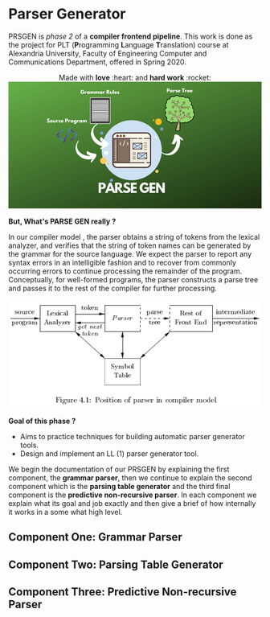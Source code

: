 # Parser Generator

PRSGEN is  *phase 2* of a **compiler frontend pipeline**. This work is done as the project for PLT (**P**rogramming **L**anguage **T**ranslation) course at Alexandria University, Faculty of Engineering Computer and Communications Department, offered in Spring 2020.

<p align='center'> Made with <b>love</b> :heart: and <b>hard work</b> :rocket:
<img src="./images/1.png"/>
</p>

**But, What's PARSE GEN really ?**

In our compiler model , the parser obtains a string of tokens from the lexical analyzer, and verifies that the string of token names can be generated by the grammar for the source language. We expect the parser to report any syntax errors in an intelligible fashion and to recover from commonly occurring errors to continue processing the remainder of the program.
Conceptually, for well-formed programs, the parser constructs a parse tree and passes it to the rest of the compiler for further processing.

<p align='center'><img src="./images/2.png"/></p>

**Goal of this phase ?**

- Aims to practice techniques for building automatic parser generator tools.
- Design and implement an LL (1) parser generator tool.

We begin the documentation of our PRSGEN by explaining the first component, the **grammar parser**, then we continue to explain the second component which is the **parsing table generator** and the third final component is the **predictive non-recursive parser**. In each component we explain what its goal and job exactly and then give a brief of how internally it works in a some what high level.

## Component One: Grammar Parser


## Component Two: Parsing Table Generator

## Component Three: Predictive Non-recursive Parser
